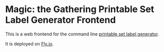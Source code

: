 Magic: the Gathering Printable Set Label Generator Frontend
===========================================================

This is a web frontend for the command line
[printable set label generator](https://github.com/davidfischer/mtg-printable-set-label-generator).

It is deployed on [Fly.io](https://mtg-label-generator.fly.dev/).
